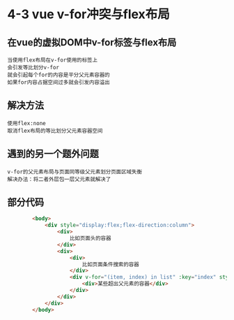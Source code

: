 # 4-3 vue v-for冲突与flex布局

## 在vue的虚拟DOM中v-for标签与flex布局

    当使用flex布局在v-for使用的标签上
    会引发等比划分v-for
    就会引起每个for的内容是平分父元素容器的
    如果for内容占据空间过多就会引发内容溢出

## 解决方法

    使用flex:none
    取消flex布局的等比划分父元素容器空间

## 遇到的另一个题外问题

    v-for的父元素布局与页面同等级父元素划分页面区域失衡
    解决办法：将二者外层包一层父元素就解决了

## 部分代码

``` html
        <body>
            <div style="display:flex;flex-direction:column">
                <div>
                    比如页面头的容器
                </div>
                <div>
                    <div>
                        比如页面条件搜索的容器
                    </div>
                    <div v-for="(item, index) in list" :key="index" style="flex:none">
                        <div>某些超出父元素的容器</div>
                    </div>
                </div>
            </div>
        </body>
```
